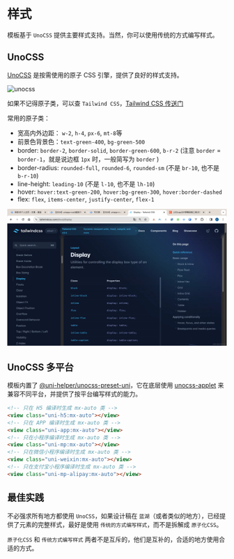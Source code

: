 # 样式

模板基于 `UnoCSS` 提供主要样式支持。当然，你可以使用传统的方式编写样式。

## UnoCSS

[UnoCSS](https://unocss.dev/) 是按需使用的原子 CSS 引擎，提供了良好的样式支持。

![unocss](./gifs/unocss.gif)

如果不记得原子类，可以查 `Tailwind CSS`，[Tailwind CSS 传送门](https://tailwindcss.com/docs/display)

常用的原子类：

- 宽高内外边距： `w-2`, `h-4`, `px-6`, `mt-8`等
- 前景色背景色：`text-green-400`, `bg-green-500`
- border: `border-2`, `border-solid`, `border-green-600`, `b-r-2` (注意 `border` = `border-1`，就是说边框 `1px` 时，一般简写为 `border` )
- border-radius: `rounded-full`, `rounded-6`, `rounded-sm` (不是 `br-10`, 也不是 `b-r-10`)
- line-height: `leading-10` (不是 `l-10`, 也不是 `lh-10`)
- hover: `hover:text-green-200`, `hover:bg-green-300`, `hover:border-dashed`
- flex: `flex`, `items-center`, `justify-center`, `flex-1`

![tailwindcss](./screenshots/tailwindcss.png)

## UnoCSS 多平台

模板内置了 [@uni-helper/unocss-preset-uni](https://github.com/uni-helper/unocss-preset-uni)，它在底层使用 [unocss-applet](https://github.com/unocss-applet/unocss-applet) 来兼容不同平台，并提供了按平台编写样式的能力。

```html
<!-- 只在 H5 编译时生成 mx-auto 类 -->
<view class="uni-h5:mx-auto"></view>
<!-- 只在 APP 编译时生成 mx-auto 类 -->
<view class="uni-app:mx-auto"></view>
<!-- 只在小程序编译时生成 mx-auto 类 -->
<view class="uni-mp:mx-auto"></view>
<!-- 只在微信小程序编译时生成 mx-auto 类 -->
<view class="uni-weixin:mx-auto"></view>
<!-- 只在支付宝小程序编译时生成 mx-auto 类 -->
<view class="uni-mp-alipay:mx-auto"></view>
```

## 最佳实践

不必强求所有地方都使用 `UnoCSS`，如果设计稿在 `蓝湖`（或者类似的地方），已经提供了元素的完整样式，最好是使用 `传统的方式编写样式`，而不是拆解成 `原子化CSS`。

`原子化CSS` 和 `传统方式编写样式` 两者不是互斥的，他们是互补的，合适的地方使用合适的方式。

